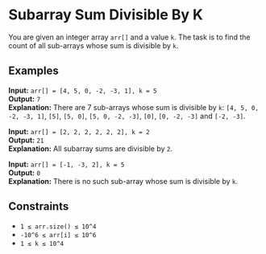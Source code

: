 # Subarray Sum Divisible By K

You are given an integer array `arr[]` and a value `k`. The task is to find the count of all sub-arrays whose sum is divisible by `k`.

## Examples

**Input:** `arr[] = [4, 5, 0, -2, -3, 1], k = 5`  
**Output:** `7`  
**Explanation:** There are 7 sub-arrays whose sum is divisible by `k`: `[4, 5, 0, -2, -3, 1]`, `[5]`, `[5, 0]`, `[5, 0, -2, -3]`, `[0]`, `[0, -2, -3]` and `[-2, -3]`.

**Input:** `arr[] = [2, 2, 2, 2, 2, 2], k = 2`  
**Output:** `21`  
**Explanation:** All subarray sums are divisible by `2`.

**Input:** `arr[] = [-1, -3, 2], k = 5`  
**Output:** `0`  
**Explanation:** There is no such sub-array whose sum is divisible by `k`.

## Constraints

- `1 ≤ arr.size() ≤ 10^4`
- `-10^6 ≤ arr[i] ≤ 10^6`
- `1 ≤ k ≤ 10^4`